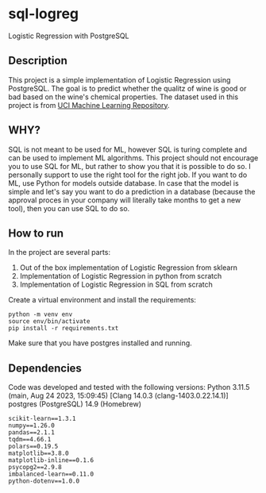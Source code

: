# sql-logreg
Logistic Regression with PostgreSQL

## Description
This project is a simple implementation of Logistic Regression using PostgreSQL. The goal is to predict whether the qualitz of wine is good or bad based on the wine's chemical properties. The dataset used in this project is from [UCI Machine Learning Repository](https://archive.ics.uci.edu/ml/datasets/wine+quality).

## WHY?
SQL is not meant to be used for ML, however SQL is turing complete and can be used to implement ML algorithms. This project should not encourage you to use SQL for ML, but rather to show you that it is possible to do so. I personally support to use the right tool for the right job. If you want to do ML, use Python for models outside database. In case that the model is simple and let's say you want to do a prediction in a database (because the approval proces in your company will literally take months to get a new tool), then you can use SQL to do so.

## How to run
In the project are several parts:
1. Out of the box implementation of Logistic Regression from sklearn
2. Implementation of Logistic Regression in python from scratch
3. Implementation of Logistic Regression in SQL from scratch

Create a virtual environment and install the requirements:
```
python -m venv env
source env/bin/activate
pip install -r requirements.txt
```

Make sure that you have postgres installed and running. 

## Dependencies
Code was developed and tested with the following versions:
Python 3.11.5 (main, Aug 24 2023, 15:09:45) [Clang 14.0.3 (clang-1403.0.22.14.1)]
postgres (PostgreSQL) 14.9 (Homebrew)
```
scikit-learn==1.3.1
numpy==1.26.0
pandas==2.1.1
tqdm==4.66.1
polars==0.19.5
matplotlib==3.8.0
matplotlib-inline==0.1.6
psycopg2==2.9.8
imbalanced-learn==0.11.0
python-dotenv==1.0.0
```